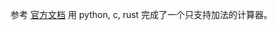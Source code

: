 参考 [官方文档](https://component-model.bytecodealliance.org/language-support/python.html) 用 python, c, rust 完成了一个只支持加法的计算器。
